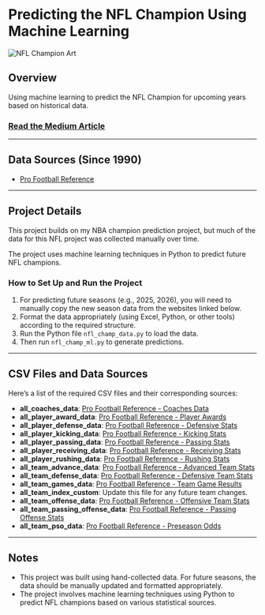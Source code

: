 # Predicting the NFL Champion Using Machine Learning

![NFL Champion Art](https://github.com/allenjake440/NFL_Champion/assets/134075534/b7d724d9-5452-45d2-abac-81128c34a8f6)

## Overview

Using machine learning to predict the NFL Champion for upcoming years based on historical data.

### [Read the Medium Article](https://allenjake440.medium.com/predicting-the-nfl-champion-with-machine-learning-7c6eede5a4d2)

---

## Data Sources (Since 1990)

- [Pro Football Reference](https://www.pro-football-reference.com/)

---

## Project Details

This project builds on my NBA champion prediction project, but much of the data for this NFL project was collected manually over time. 

The project uses machine learning techniques in Python to predict future NFL champions.

### How to Set Up and Run the Project

1. For predicting future seasons (e.g., 2025, 2026), you will need to manually copy the new season data from the websites linked below.
2. Format the data appropriately (using Excel, Python, or other tools) according to the required structure.
3. Run the Python file `nfl_champ_data.py` to load the data.
4. Then run `nfl_champ_ml.py` to generate predictions.

---

## CSV Files and Data Sources

Here’s a list of the required CSV files and their corresponding sources:

- **all_coaches_data**: [Pro Football Reference - Coaches Data](https://www.pro-football-reference.com/years/2023/coaches.htm)
- **all_player_award_data**: [Pro Football Reference - Player Awards](https://www.pro-football-reference.com/awards/awards_2023.htm)
- **all_player_defense_data**: [Pro Football Reference - Defensive Stats](https://www.pro-football-reference.com/years/2023/defense.htm)
- **all_player_kicking_data**: [Pro Football Reference - Kicking Stats](https://www.pro-football-reference.com/years/2023/kicking.htm)
- **all_player_passing_data**: [Pro Football Reference - Passing Stats](https://www.pro-football-reference.com/years/2023/passing.htm)
- **all_player_receiving_data**: [Pro Football Reference - Receiving Stats](https://www.pro-football-reference.com/years/2023/receiving.htm)
- **all_player_rushing_data**: [Pro Football Reference - Rushing Stats](https://www.pro-football-reference.com/years/2023/rushing.htm)
- **all_team_advance_data**: [Pro Football Reference - Advanced Team Stats](https://www.pro-football-reference.com/years/2023/index.htm)
- **all_team_defense_data**: [Pro Football Reference - Defensive Team Stats](https://www.pro-football-reference.com/years/2023/opp.htm)
- **all_team_games_data**: [Pro Football Reference - Team Game Results](https://www.pro-football-reference.com/years/2023/games.htm)
- **all_team_index_custom**: Update this file for any future team changes.
- **all_team_offense_data**: [Pro Football Reference - Offensive Team Stats](https://www.pro-football-reference.com/years/2023/)
- **all_team_passing_offense_data**: [Pro Football Reference - Passing Offense Stats](https://www.pro-football-reference.com/years/2023/)
- **all_team_pso_data**: [Pro Football Reference - Preseason Odds](https://www.pro-football-reference.com/years/2023/preseason_odds.htm)

---

## Notes

- This project was built using hand-collected data. For future seasons, the data should be manually updated and formatted appropriately.
- The project involves machine learning techniques using Python to predict NFL champions based on various statistical sources.
